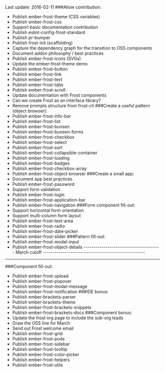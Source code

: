 Last update: 2016-02-11
###Allow contribution:
- Publish ember-frost-theme (CSS variables)
- Publish ember-frost-css
- Support basic documentation contribution
- Publish eslint-config-frost-standard
- Publish pr-bumper
- Publish frost-init (scaffolding)
- Capture the dependency graph for the transition to OSS components
- Document addon philosophy / best practices
- Publish ember-frost-icons (SVGs)
- Update the ember-frost-theme demo
- Publish ember-frost-button
- Publish ember-frost-link
- Publish ember-frost-text
- Publish ember-frost-tabs
- Publish ember-frost-scroll
- Update documentation with Frost components
- Can we create Frost as an interface library?
- Remove prompts structure from frost-cli
###Create a useful pattern (object browser):
- Publish ember-frost-info-bar
- Publish ember-frost-list
- Publish ember-frost-bunsen
- Publish ember-frost-bunsen-forms
- Publish ember-frost-checkbox
- Publish ember-frost-select
- Publish ember-frost-sort
- Publish ember-frost-collapsible-container
- Publish ember-frost-loading
- Publish ember-frost-badges
- Publish ember-frost-checkbox-array
- Publish ember-frost-object-browser
###Create a small app:
- Document app best practices
- Publish ember-frost-password
- Support form validation
- Publish ember-frost-login
- Publish ember-frost-application-bar
- Publish ember-frost-navigation
###Form component fill-out:
- Support horizontal form orientation
- Support multi-column form layout
- Publish ember-frost-text-area
- Publish ember-frost-radio
- Publish ember-frost-date-picker
- Publish ember-frost-slider
###Pattern fill-out:
- Publish ember-frost-modal-input
- Publish ember-frost-object-details
--------------------------------------- March cutoff ---------------------------------------------------:
---------------------------------------------------------------------------------------------------------
###Component fill-out:
- Publish ember-frost-upload
- Publish ember-frost-popover
- Publish ember-frost-modal-message
- Publish ember-frost-notification
###IDE bonus:
- Publish ember-brackets-parser
- Publish ember-brackets-theme
- Publish ember-frost-brackets-snippets
- Publish ember-frost-brackets-docs
###Component bonus:
- Update the frost org page to include the sub-org leads
- Draw the OSS line for March
- Send out Frost welcome email
- Publish ember-frost-grid
- Publish ember-frost-pods
- Publish ember-frost-sidebar
- Publish ember-frost-tooltip
- Publish ember-frost-color-picker
- Publish ember-frost-helpers
- Publish ember-frost-utils